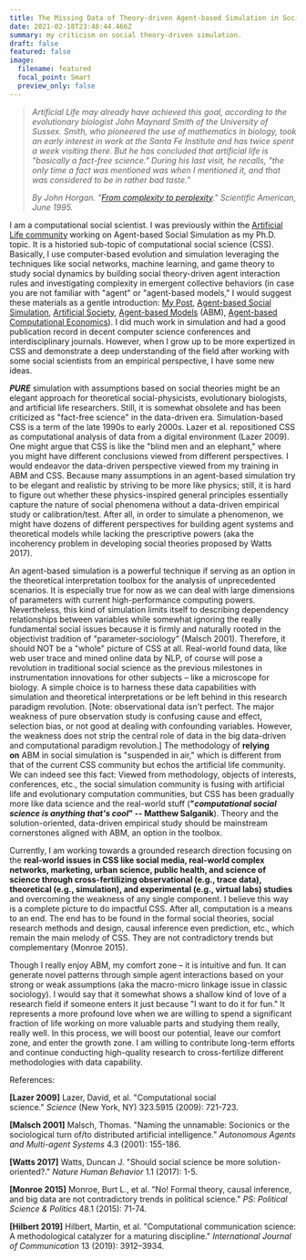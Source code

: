 ```yaml
---
title: The Missing Data of Theory-driven Agent-based Simulation in Social Sciences
date: 2021-02-18T23:48:44.466Z
summary: my criticism on social theory-driven simulation.
draft: false
featured: false
image:
  filename: featured
  focal_point: Smart
  preview_only: false
---
```

> *Artificial Life may already have achieved this goal, according to the evolutionary biologist John Maynard Smith of the University of Sussex. Smith, who pioneered the use of mathematics in biology, took an early interest in work at the Santa Fe Institute and has twice spent a week visiting there. But he has concluded that artificial life is "basically a fact-free science." During his last visit, he recalls, "the only time a fact was mentioned was when I mentioned it, and that was considered to be in rather bad taste."*
>
> *By John Horgan. "[From complexity to perplexity](http://www2.econ.iastate.edu/tesfatsi/hogan.complexperplex.htm)." Scientific American, June 1995.*

I am a computational social scientist. I was previously within the [Artificial Life community](https://en.wikipedia.org/wiki/Artificial_life) working on Agent-based Social Simulation as my Ph.D. topic. It is a historied sub-topic of computational social science (CSS). Basically, I use computer-based evolution and simulation leveraging the techniques like social networks, machine learning, and game theory to study social dynamics by building social theory-driven agent interaction rules and investigating complexity in emergent collective behaviors (in case you are not familiar with "agent" or "agent-based models," I would suggest these materials as a gentle introduction: [My Post](https://www.carsonhlbao.com/publication/cooperation/), [Agent-based Social Simulation](https://en.wikipedia.org/wiki/Agent-based_social_simulation), [Artificial Society](https://en.wikipedia.org/wiki/Artificial_society), [Agent-based Models](https://en.wikipedia.org/wiki/Agent-based_model) (ABM), [Agent-based Computational Economics](http://www2.econ.iastate.edu/tesfatsi/ace.htm)). I did much work in simulation and had a good publication record in decent computer science conferences and interdisciplinary journals. However, when I grow up to be more expertized in CSS and demonstrate a deep understanding of the field after working with some social scientists from an empirical perspective, I have some new ideas.

***PURE*** simulation with assumptions based on social theories might be an elegant approach for theoretical social-physicists, evolutionary biologists, and artificial life researchers. Still, it is somewhat obsolete and has been criticized as "fact-free science" in the data-driven era. Simulation-based CSS is a term of the late 1990s to early 2000s. Lazer et al. repositioned CSS as computational analysis of data from a digital environment (Lazer 2009). One might argue that CSS is like the "blind men and an elephant," where you might have different conclusions viewed from different perspectives. I would endeavor the data-driven perspective viewed from my training in ABM and CSS. Because many assumptions in an agent-based simulation try to be elegant and realistic by striving to be more like physics; still, it is hard to figure out whether these physics-inspired general principles essentially capture the nature of social phenomena without a data-driven empirical study or calibration/test. After all, in order to simulate a phenomenon, we might have dozens of different perspectives for building agent systems and theoretical models while lacking the prescriptive powers (aka the incoherency problem in developing social theories proposed by Watts 2017).

An agent-based simulation is a powerful technique if serving as an option in the theoretical interpretation toolbox for the analysis of unprecedented scenarios. It is especially true for now as we can deal with large dimensions of parameters with current high-performance computing powers. Nevertheless, this kind of simulation limits itself to describing dependency relationships between variables while somewhat ignoring the really fundamental social issues because it is firmly and naturally rooted in the objectivist tradition of "parameter-sociology" (Malsch 2001). Therefore, it should NOT be a "whole" picture of CSS at all. Real-world found data, like web user trace and mined online data by NLP, of course will pose a revolution in traditional social science as the previous milestones in instrumentation innovations for other subjects – like a microscope for biology. A simple choice is to harness these data capabilities with simulation and theoretical interpretations or be left behind in this research paradigm revolution. \[Note: observational data isn't perfect. The major weakness of pure observation study is confusing cause and effect, selection bias, or not good at dealing with confounding variables. However, the weakness does not strip the central role of data in the big data-driven and computational paradigm revolution.] The methodology of **relying on** ABM in social simulation is "suspended in air," which is different from that of the current CSS community but echos the artificial life community. We can indeed see this fact: Viewed from methodology, objects of interests, conferences, etc., the social simulation community is fusing with artificial life and evolutionary computation communities, but CSS has been gradually more like data science and the real-world stuff (**"*computational social science is anything that's cool*" -- Matthew Salganik**). Theory and the solution-oriented, data-driven empirical study should be mainstream cornerstones aligned with ABM, an option in the toolbox.

Currently, I am working towards a grounded research direction focusing on the **real-world issues in CSS like social media, real-world complex networks, marketing, urban science, public health, and science of science through cross-fertilizing observational (e.g., trace data), theoretical (e.g., simulation), and experimental (e.g., virtual labs) studies** and overcoming the weakness of any single component. I believe this way is a complete picture to do impactful CSS. After all, computation is a means to an end. The end has to be found in the formal social theories, social research methods and design, causal inference even prediction, etc., which remain the main melody of CSS. They are not contradictory trends but complementary (Monroe 2015).

Though I really enjoy ABM, my comfort zone – it is intuitive and fun. It can generate novel patterns through simple agent interactions based on your strong or weak assumptions (aka the macro-micro linkage issue in classic sociology). I would say that it somewhat shows a shallow kind of love of a research field if someone enters it just because "I want to do it for fun." It represents a more profound love when we are willing to spend a significant fraction of life working on more valuable parts and studying them really, really well. In this process, we will boost our potential, leave our comfort zone, and enter the growth zone. I am willing to contribute long-term efforts and continue conducting high-quality research to cross-fertilize different methodologies with data capability.

References:

**\[Lazer 2009]** Lazer, David, et al. "Computational social science." *Science* (New York, NY) 323.5915 (2009): 721-723.

**\[Malsch 2001]** Malsch, Thomas. "Naming the unnamable: Socionics or the sociological turn of/to distributed artificial intelligence." *Autonomous Agents and Multi-agent Systems* 4.3 (2001): 155-186.

**\[Watts 2017]** Watts, Duncan J. "Should social science be more solution-oriented?." *Nature Human Behavior* 1.1 (2017): 1-5.

**\[Monroe 2015]** Monroe, Burt L., et al. "No! Formal theory, causal inference, and big data are not contradictory trends in political science." *PS*: *Political Science & Politics* 48.1 (2015): 71-74.

**\[Hilbert 2019]** Hilbert, Martin, et al. "Computational communication science: A methodological catalyzer for a maturing discipline." *International Journal of Communication* 13 (2019): 3912–3934.